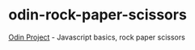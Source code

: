 # odin-rock-paper-scissors
[Odin Project](https://github.com/n4m3name/odin-project) - Javascript basics, rock paper scissors